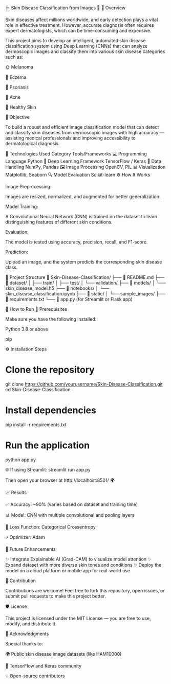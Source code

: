 🩺 Skin Disease Classification from Images 🌿
📘 Overview

Skin diseases affect millions worldwide, and early detection plays a vital role in effective treatment. However, accurate diagnosis often requires expert dermatologists, which can be time-consuming and expensive.

This project aims to develop an intelligent, automated skin disease classification system using Deep Learning (CNNs) that can analyze dermoscopic images and classify them into various skin disease categories such as:

🌞 Melanoma

🌸 Eczema

🌿 Psoriasis

🌼 Acne

🍃 Healthy Skin

🎯 Objective

To build a robust and efficient image classification model that can detect and classify skin diseases from dermoscopic images with high accuracy — assisting medical professionals and improving accessibility to dermatological diagnosis.

🧠 Technologies Used
Category	Tools/Frameworks
💻 Programming Language	Python
🧩 Deep Learning Framework	TensorFlow / Keras
🧮 Data Handling	NumPy, Pandas
🖼️ Image Processing	OpenCV, PIL
📊 Visualization	Matplotlib, Seaborn
🔍 Model Evaluation	Scikit-learn
⚙️ How It Works

Image Preprocessing:

Images are resized, normalized, and augmented for better generalization.

Model Training:

A Convolutional Neural Network (CNN) is trained on the dataset to learn distinguishing features of different skin conditions.

Evaluation:

The model is tested using accuracy, precision, recall, and F1-score.

Prediction:

Upload an image, and the system predicts the corresponding skin disease class.

🧩 Project Structure
📁 Skin-Disease-Classification/
├── 📄 README.md
├── 📂 dataset/
│   ├── train/
│   ├── test/
│   └── validation/
├── 📂 models/
│   └── skin_disease_model.h5
├── 📂 notebooks/
│   └── skin_disease_classification.ipynb
├── 📂 static/
│   └── sample_images/
├── 📄 requirements.txt
└── 📄 app.py   (for Streamlit or Flask app)

🚀 How to Run
🧰 Prerequisites

Make sure you have the following installed:

Python 3.8 or above

pip

⚙️ Installation Steps
# Clone the repository
git clone https://github.com/yourusername/Skin-Disease-Classification.git
cd Skin-Disease-Classification

# Install dependencies
pip install -r requirements.txt

# Run the application
python app.py

🌐 If using Streamlit:
streamlit run app.py


Then open your browser at http://localhost:8501/
 🌍

📈 Results

✅ Accuracy: ~90% (varies based on dataset and training time)

📊 Model: CNN with multiple convolutional and pooling layers

🧾 Loss Function: Categorical Crossentropy

⚡ Optimizer: Adam

🧬 Future Enhancements

✨ Integrate Explainable AI (Grad-CAM) to visualize model attention
✨ Expand dataset with more diverse skin tones and conditions
✨ Deploy the model on a cloud platform or mobile app for real-world use

🤝 Contribution

Contributions are welcome! Feel free to fork this repository, open issues, or submit pull requests to make this project better.

🛡️ License

This project is licensed under the MIT License — you are free to use, modify, and distribute it.

💬 Acknowledgments

Special thanks to:

🌍 Public skin disease image datasets (like HAM10000)

🧠 TensorFlow and Keras community

💡 Open-source contributors
